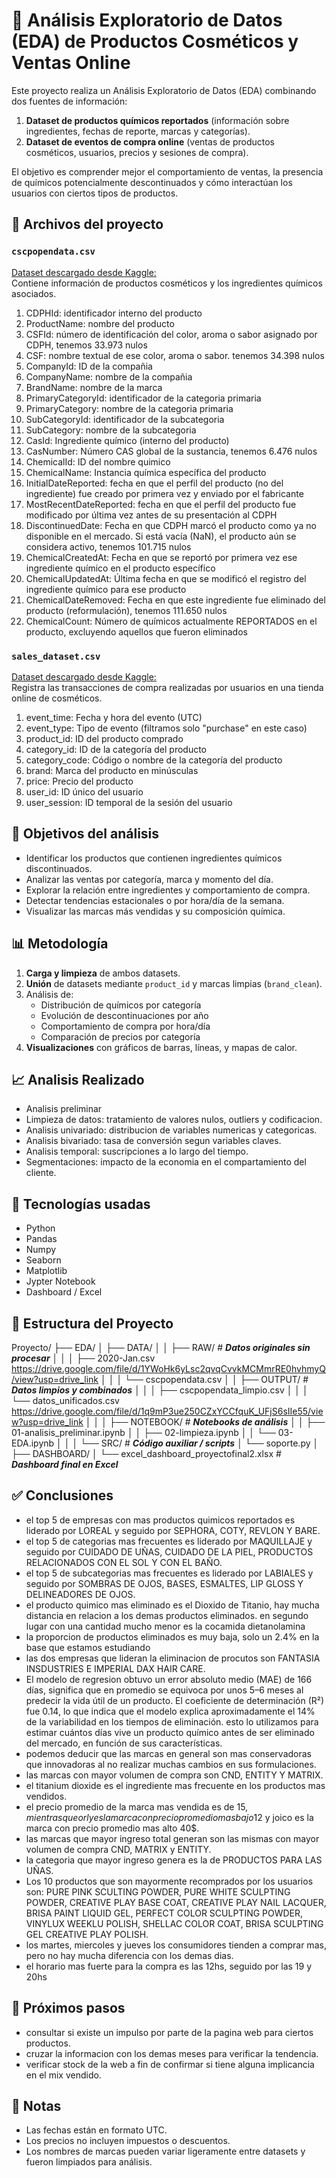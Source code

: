 # 🧪 Análisis Exploratorio de Datos (EDA) de Productos Cosméticos y Ventas Online

Este proyecto realiza un Análisis Exploratorio de Datos (EDA) combinando dos fuentes de información:

1. **Dataset de productos químicos reportados** (información sobre ingredientes, fechas de reporte, marcas y categorías).
2. **Dataset de eventos de compra online** (ventas de productos cosméticos, usuarios, precios y sesiones de compra).

El objetivo es comprender mejor el comportamiento de ventas, la presencia de químicos potencialmente descontinuados y cómo interactúan los usuarios con ciertos tipos de productos.


## 📁 Archivos del proyecto

### `cscpopendata.csv`
[Dataset descargado desde Kaggle:](https://www.kaggle.com/datasets/krrai77/chemicals-in-cosmetics)  
Contiene información de productos cosméticos y los ingredientes químicos asociados.

1. CDPHId: identificador interno del producto
2. ProductName: nombre del producto           
3. CSFId:  número de identificación del color, aroma o sabor asignado por CDPH, tenemos 33.973 nulos               
4. CSF: nombre textual de ese color, aroma o sabor. tenemos 34.398 nulos 
5. CompanyId: ID de la compañia
6. CompanyName: nombre de la compañia
7. BrandName: nombre de la marca
8. PrimaryCategoryId: identificador de la categoria primaria
9. PrimaryCategory: nombre de la categoria primaria
10. SubCategoryId: identificador de la subcategoria
11. SubCategory: nombre de la subcategoria
12. CasId: Ingrediente químico (interno del producto)         
13. CasNumber: Número CAS global de la sustancia, tenemos 6.476 nulos     
14. ChemicalId: ID del nombre quimico
15. ChemicalName: Instancia química específica del producto
16. InitialDateReported: fecha en que el perfil del producto (no del ingrediente) fue creado por primera vez y enviado por el fabricante
17. MostRecentDateReported: fecha en que el perfil del producto fue modificado por última vez antes de su presentación al CDPH
18. DiscontinuedDate: Fecha en que CDPH marcó el producto como ya no disponible en el mercado. Si está vacía (NaN), el producto aún se considera activo, tenemos 101.715 nulos
19. ChemicalCreatedAt: Fecha en que se reportó por primera vez ese ingrediente químico en el producto específico     
20. ChemicalUpdatedAt: Última fecha en que se modificó el registro del ingrediente químico para ese producto  
21. ChemicalDateRemoved: Fecha en que este ingrediente fue eliminado del producto (reformulación), tenemos 111.650 nulos
22. ChemicalCount: Número de químicos actualmente REPORTADOS en el producto, excluyendo aquellos que fueron eliminados  

### `sales_dataset.csv`
[Dataset descargado desde Kaggle:](https://www.kaggle.com/datasets/mkechinov/ecommerce-events-history-in-cosmetics-shop?select=2020-Jan.csv)  
Registra las transacciones de compra realizadas por usuarios en una tienda online de cosméticos.
1. event_time: Fecha y hora del evento (UTC)
2. event_type: Tipo de evento (filtramos solo "purchase" en este caso)
3. product_id: ID del producto comprado
4. category_id: ID de la categoría del producto
5. category_code: Código o nombre de la categoría del producto
6. brand: Marca del producto en minúsculas
7. price: Precio del producto
8. user_id: ID único del usuario
9. user_session: ID temporal de la sesión del usuario 

## 🎯 Objetivos del análisis

- Identificar los productos que contienen ingredientes químicos discontinuados.
- Analizar las ventas por categoría, marca y momento del día.
- Explorar la relación entre ingredientes y comportamiento de compra.
- Detectar tendencias estacionales o por hora/día de la semana.
- Visualizar las marcas más vendidas y su composición química.

## 📊 Metodología

1. **Carga y limpieza** de ambos datasets.
2. **Unión** de datasets mediante `product_id` y marcas limpias (`brand_clean`).
3. Análisis de:
   - Distribución de químicos por categoría
   - Evolución de descontinuaciones por año
   - Comportamiento de compra por hora/día
   - Comparación de precios por categoría
4. **Visualizaciones** con gráficos de barras, líneas, y mapas de calor.


## 📈 Analisis Realizado
- Analisis preliminar
- Limpieza de datos: tratamiento de valores nulos, outliers y codificacion. 
- Analisis univariado: distribucion de variables numericas y categoricas.
- Analisis bivariado: tasa de conversión segun variables claves. 
- Analisis temporal: suscripciones a lo largo del tiempo.
- Segmentaciones: impacto de la economia en el compartamiento del cliente.

## 🧰 Tecnologías usadas
- Python 
- Pandas
- Numpy
- Seaborn
- Matplotlib
- Jypter Notebook
- Dashboard / Excel

## 📂 Estructura del Proyecto
Proyecto/
├── EDA/
│   ├── DATA/
│   │   ├── RAW/                        # ***Datos originales sin procesar***
│   │   │   ├── 2020-Jan.csv https://drive.google.com/file/d/1YWoHk6yLsc2qvqCvvkMCMmrRE0hvhmyQ/view?usp=drive_link
│   │   │   └── cscpopendata.csv
│   │   ├── OUTPUT/                     # ***Datos limpios y combinados***
│   │   │   ├── cscpopendata_limpio.csv
│   │   │   └── datos_unificados.csv https://drive.google.com/file/d/1q9mP3ue250CZxYCCfquK_UFjS6sIIe55/view?usp=drive_link
│   │
│   ├── NOTEBOOK/                       # ***Notebooks de análisis***
│   │   ├── 01-analisis_preliminar.ipynb
│   │   ├── 02-limpieza.ipynb
│   │   └── 03-EDA.ipynb
│   │
│   └── SRC/                            # ***Código auxiliar / scripts***
│       └── soporte.py
│
├── DASHBOARD/
│   └── excel_dashboard_proyectofinal2.xlsx   # ***Dashboard final en Excel***


## ✅ Conclusiones
- el top 5 de empresas con mas productos quimicos reportados es liderado por LOREAL y seguido por SEPHORA, COTY, REVLON Y BARE.
- el top 5 de categorias mas frecuentes es liderado por MAQUILLAJE y seguido por CUIDADO DE UÑAS, CUIDADO DE LA PIEL, PRODUCTOS RELACIONADOS CON EL SOL Y CON EL BAÑO.
- el top 5 de subcategorias mas frecuentes es liderado por LABIALES y seguido por SOMBRAS DE OJOS, BASES, ESMALTES, LIP GLOSS Y DELINEADORES DE OJOS.
- el producto quimico mas eliminado es el Dioxido de Titanio, hay mucha distancia en relacion a los demas productos eliminados. en segundo lugar con una cantidad mucho menor es la cocamida dietanolamina
- la proporcion de productos eliminados es muy baja, solo un 2.4% en la base que estamos estudiando
- las dos empresas que lideran la eliminacion de procutos son FANTASIA INSDUSTRIES E IMPERIAL DAX HAIR CARE.
- El modelo de regresion obtuvo un error absoluto medio (MAE) de 166 días, significa que en promedio se equivoca por unos 5–6 meses al predecir la vida útil de un producto. El coeficiente de determinación (R²) fue 0.14, lo que indica que el modelo explica aproximadamente el 14% de la variabilidad en los tiempos de eliminación. esto lo utilizamos para estimar cuántos días vive un producto químico antes de ser eliminado del mercado, en función de sus características.
- podemos deducir que las marcas en general son mas conservadoras que innovadoras al no realizar muchas cambios en sus formulaciones.
- las marcas con mayor volumen de compra son CND, ENTITY Y MATRIX.
- el titanium dioxide es el ingrediente mas frecuente en los productos mas vendidos.
- el precio promedio de la marca mas vendida es de 15$, mientras que orly es la marca con precio promedio mas bajo 12$ y joico es la marca con precio promedio mas alto 40$.
- las marcas que mayor ingreso total generan son las mismas con mayor volumen de compra CND, MATRIX y ENTITY. 
- la categoria que mayor ingreso genera es la de PRODUCTOS PARA LAS UÑAS.
- Los 10 productos que son mayormente recomprados por los usuarios son: PURE PINK SCULTING POWDER, PURE WHITE SCULPTING POWDER, CREATIVE PLAY BASE COAT, CREATIVE PLAY NAIL LACQUER, BRISA PAINT LIQUID GEL, PERFECT COLOR SCULPTING POWDER, VINYLUX WEEKLU POLISH, SHELLAC COLOR COAT, BRISA SCULPTING GEL CREATIVE PLAY POLISH.
- los martes, miercoles y jueves los consumidores tienden a comprar mas, pero no hay mucha diferencia con los demas dias. 
- el horario mas fuerte para la compra es las 12hs, seguido por las 19 y 20hs


## 📌 Próximos pasos
- consultar si existe un impulso por parte de la pagina web para ciertos productos. 
- cruzar la informacion con los demas meses para verificar la tendencia. 
- verificar stock de la web a fin de confirmar si tiene alguna implicancia en el mix vendido. 


## 📎 Notas
- Las fechas están en formato UTC.
- Los precios no incluyen impuestos o descuentos.
- Los nombres de marcas pueden variar ligeramente entre datasets y fueron limpiados para análisis.